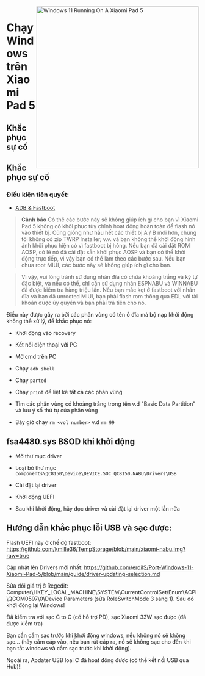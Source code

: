 <img align="right" src="https://raw.githubusercontent.com/erdilS/Port-Windows-11-Xiaomi-Pad-5/main/nabu.png" width="425" alt="Windows 11 Running On A Xiaomi Pad 5">


# Chạy Windows trên Xiaomi Pad 5

## Khắc phục sự cố


## Khắc phục sự cố

### Điều kiện tiên quyết:

- [ADB & Fastboot](https://developer.android.com/studio/releases/platform-tools)

> **Cảnh báo** Có thể các bước này sẽ không giúp ích gì cho bạn vì Xiaomi Pad 5 không có khôi phục tùy chỉnh hoạt động hoàn toàn để flash nó vào thiết bị. Cũng giống như hầu hết các thiết bị A / B mới hơn, chúng tôi không có zip TWRP Installer, v.v. và bạn không thể khởi động hình ảnh khôi phục hiện có vì fastboot bị hỏng. Nếu bạn đã cài đặt ROM AOSP, có lẽ nó đã cài đặt sẵn khôi phục AOSP và bạn có thể khởi động trực tiếp, vì vậy bạn có thể làm theo các bước sau. Nếu bạn chưa root MIUI, các bước này sẽ không giúp ích gì cho bạn.

> Vì vậy, vui lòng tránh sử dụng nhãn đĩa có chứa khoảng trắng và ký tự đặc biệt, và nếu có thể, chỉ cần sử dụng nhãn ESPNABU và WINNABU đã được kiểm tra hàng triệu lần. Nếu bạn mắc kẹt ở fastboot với nhãn đĩa và bạn đã unrooted MIUI, bạn phải flash rom thông qua EDL với tài khoản được ủy quyền và bạn phải trả tiền cho nó.


Điều này được gây ra bởi các phân vùng có tên ổ đĩa mà bộ nạp khởi động không thể xử lý, để khắc phục nó:

- Khởi động vào recovery

- Kết nối điện thoại với PC

- Mở cmd trên PC

- Chạy ```adb shell```

- Chạy ```parted```

- Chạy ```print``` để liệt kê tất cả các phân vùng

- Tìm các phân vùng có khoảng trắng trong tên v.d "Basic Data Partition" và lưu ý số thứ tự của phân vùng

- Bây giờ chạy ```rm <vol number>``` v.d ```rm 99```


## fsa4480.sys BSOD khi khởi động

- Mở thư mục driver

- Loại bỏ thư mục ```components\QC8150\Device\DEVICE.SOC_QC8150.NABU\Drivers\USB```

- Cài đặt lại driver

- Khởi động UEFI

- Sau khi khởi động, hãy đọc driver và cài đặt lại driver một lần nữa

## Hướng dẫn khắc phục lỗi USB và sạc được:

Flash UEFI này ở chế độ fastboot: https://github.com/kmille36/TempStorage/blob/main/xiaomi-nabu.img?raw=true

Cập nhật lên Drivers mới nhất: https://github.com/erdilS/Port-Windows-11-Xiaomi-Pad-5/blob/main/guide/driver-updating-selection.md

Sửa đổi giá trị ở Regedit: Computer\HKEY_LOCAL_MACHINE\SYSTEM\CurrentControlSet\Enum\ACPI\QCOM0597\0\Device Parameters (sửa RoleSwitchMode 3 sang 1). Sau đó khởi động lại Windows!

Đã kiểm tra với sạc C to C (có hỗ trợ PD), sạc Xiaomi 33W sạc được (đã được kiểm tra)

Bạn cần cắm sạc trước khi khởi động windows, nếu không nó sẽ không sạc... (hãy cắm cáp vào, nếu bạn rút cáp ra, nó sẽ không sạc cho đến khi bạn tắt windows và cắm sạc trước khi khởi động).

Ngoài ra, Apdater USB loại C đã hoạt động được (có thể kết nối USB qua Hub)!!
